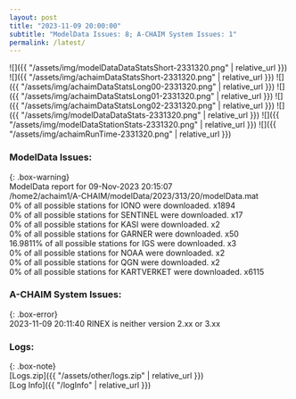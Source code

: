 ```yaml
---
layout: post
title: "2023-11-09 20:00:00"
subtitle: "ModelData Issues: 8; A-CHAIM System Issues: 1"
permalink: /latest/
---
```


![]({{ "/assets/img/modelDataDataStatsShort-2331320.png" | relative_url }})
![]({{ "/assets/img/achaimDataStatsShort-2331320.png" | relative_url }})
![]({{ "/assets/img/achaimDataStatsLong00-2331320.png" | relative_url }})
![]({{ "/assets/img/achaimDataStatsLong01-2331320.png" | relative_url }})
![]({{ "/assets/img/achaimDataStatsLong02-2331320.png" | relative_url }})
![]({{ "/assets/img/modelDataDataStats-2331320.png" | relative_url }})
![]({{ "/assets/img/modelDataStationStats-2331320.png" | relative_url }})
![]({{ "/assets/img/achaimRunTime-2331320.png" | relative_url }})


### ModelData Issues:  
  
{: .box-warning}  
 ModelData report for 09-Nov-2023 20:15:07   
 /home2/achaim1/A-CHAIM/modelData/2023/313/20/modelData.mat   
 0% of all possible stations for IONO were downloaded. x1894   
 0% of all possible stations for SENTINEL were downloaded. x17   
 0% of all possible stations for KASI were downloaded. x2   
 0% of all possible stations for GARNER were downloaded. x50   
 16.9811% of all possible stations for IGS were downloaded. x3   
 0% of all possible stations for NOAA were downloaded. x2   
 0% of all possible stations for QGN were downloaded. x2   
 0% of all possible stations for KARTVERKET were downloaded. x6115   
  
### A-CHAIM System Issues:  
  
{: .box-error}  
2023-11-09 20:11:40 RINEX is neither version 2.xx or 3.xx  

### Logs:  
  
{: .box-note}  
[Logs.zip]({{ "/assets/other/logs.zip" | relative_url }})  
[Log Info]({{ "/logInfo" | relative_url }})  
